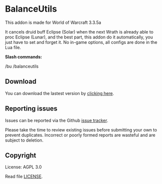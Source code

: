 # BalanceUtils
 
This addon is made for World of Warcraft 3.3.5a
 
It cancels druid buff Eclipse (Solar) when the next Wrath is already able to proc Eclipse (Lunar), and the best part, this addon do it automatically, you just have to set and forget it. No in-game options, all configs are done in the Lua file.

**Slash commands:**

/bu /balanceutils

## Download

You can download the lastest version by [clicking here](https://github.com/SecretX33/BalanceUtils/releases/latest/download/BalanceUtils.zip).


## Reporting issues

Issues can be reported via the Github [issue tracker](https://github.com/SecretX33/BalanceUtils/labels/Branch-master).

Please take the time to review existing issues before submitting your own to
prevent duplicates. Incorrect or poorly formed
reports are wasteful and are subject to deletion.

## Copyright

License: AGPL 3.0

Read file [LICENSE](LICENSE).
